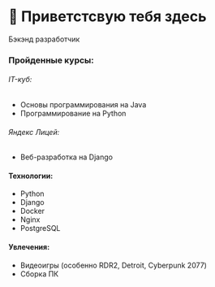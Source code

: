 # 👋 Приветстсвую тебя здесь 

Бэкэнд разработчик

### Пройденные курсы:

###### IT-куб:
  - Основы программирования на Java
  - Программирование на Python
###### Яндекс Лицей:
  - Веб-разработка на Django 

#### Технологии:
  - Python
  - Django
  - Docker
  - Nginx
  - PostgreSQL

#### Увлечения:
 - Видеоигры (особенно RDR2, Detroit, Cyberpunk 2077)
 - Сборка ПК
